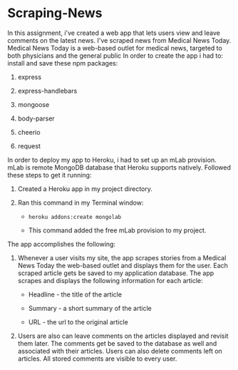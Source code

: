 # Scraping-News
In this assignment, i've created a web app that lets users view and leave comments on the latest news. I've scraped news from Medical News Today. Medical News Today is a web-based outlet for medical news, targeted to both physicians and the general public
In order to create the app i had to:
install and save these npm packages:

1. express

2. express-handlebars

3. mongoose

4. body-parser

5. cheerio

6. request

In order to deploy my app to Heroku, i had to set up an mLab provision. mLab is remote MongoDB database that Heroku supports natively. Followed these steps to get it running:

1. Created a Heroku app in my project directory.
2. Ran this command in my Terminal window:

    * `heroku addons:create mongolab`

    * This command  added the free mLab provision to my project.


The app  accomplishes the following:

  1. Whenever a user visits my site, the app  scrapes stories from a Medical News Today the web-based outlet and displays them for the user. Each scraped article gets be saved to my application database. The app scrapes and displays the following information for each article:

     * Headline - the title of the article

     * Summary - a short summary of the article

     * URL - the url to the original article

  2. Users are also can  leave comments on the articles displayed and revisit them later. The comments get be saved to the database as well and associated with their articles. Users can also  delete comments left on articles. All stored comments are visible to every user.
